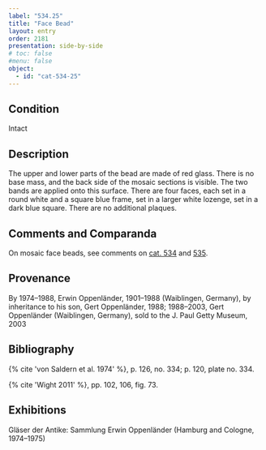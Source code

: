 ```yaml
---
label: "534.25"
title: "Face Bead"
layout: entry
order: 2181
presentation: side-by-side
# toc: false
#menu: false 
object:
  - id: "cat-534-25"
---
```


## Condition

Intact

## Description

The upper and lower parts of the bead are made of red glass. There is no base mass, and the back side of the mosaic sections is visible. The two bands are applied onto this surface. There are four faces, each set in a round white and a square blue frame, set in a larger white lozenge, set in a dark blue square. There are no additional plaques.

## Comments and Comparanda

On mosaic face beads, see comments on [cat. 534](/catalogue/cat-534) and [535](/catalogue/cat-535).

## Provenance

By 1974–1988, Erwin Oppenländer, 1901–1988 (Waiblingen, Germany), by inheritance to his son, Gert Oppenländer, 1988; 1988–2003, Gert Oppenländer (Waiblingen, Germany), sold to the J. Paul Getty Museum, 2003

## Bibliography

{% cite 'von Saldern et al. 1974' %}, p. 126, no. 334; p. 120, plate no. 334.

{% cite 'Wight 2011' %}, pp. 102, 106, fig. 73.

## Exhibitions

Gläser der Antike: Sammlung Erwin Oppenländer (Hamburg and Cologne, 1974–1975)
